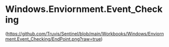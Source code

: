 # Windows.Enviornment.Event_Checking

(https://github.com/Truvis/Sentinel/blob/main/Workbooks/Windows/Enviornment.Event_Checking/EndPoint.png?raw=true)
